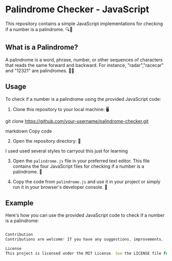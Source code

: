 # Palindrome Checker - JavaScript

This repository contains a simple JavaScript implementations for checking if a number is a palindrome. 🔍🔄

## What is a Palindrome?

A palindrome is a word, phrase, number, or other sequences of characters that reads the same forward and backward. For instance, "radar","racecar" and "12321" are palindromes. 📖✨

## Usage

To check if a number is a palindrome using the provided JavaScript code:

1. Clone this repository to your local machine: 🖥️

git clone https://github.com/your-username/palindrome-checker.git

markdown
Copy code

2. Open the repository directory: 📂

I used used several styles to carryout this just for learning



3. Open the `palindrome.js` file in your preferred text editor. This file contains the four  JavaScript files  for checking if a number is a palindrome. 📝

4. Copy the code from `palindrome.js` and use it in your project or simply run it in your browser's developer console. 🚀

## Example

Here's how you can use the provided JavaScript code to check if a number is a palindrome:

```javascript

Contribution
Contributions are welcome! If you have any suggestions, improvements,  feel free to open an issue or create a pull request. 🤝🔧

License
This project is licensed under the MIT License. See the LICENSE file for details. 📜🔏